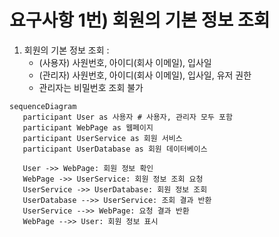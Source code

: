 # 요구사항 1번) 회원의 기본 정보 조회

1. 회원의 기본 정보 조회 :
   - (사용자) 사원번호, 아이디(회사 이메일), 입사일
   - (관리자) 사원번호, 아이디(회사 이메일), 입사일, 유저 권한
   - 관리자는 비밀번호 조회 불가

```mermaid
sequenceDiagram
   participant User as 사용자 # 사용자, 관리자 모두 포함
   participant WebPage as 웹페이지
   participant UserService as 회원 서비스
   participant UserDatabase as 회원 데이터베이스

   User ->> WebPage: 회원 정보 확인
   WebPage ->> UserService: 회원 정보 조회 요청
   UserService ->> UserDatabase: 회원 정보 조회
   UserDatabase -->> UserService: 조회 결과 반환
   UserService -->> WebPage: 요청 결과 반환
   WebPage -->> User: 회원 정보 표시
```